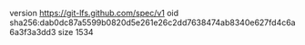 version https://git-lfs.github.com/spec/v1
oid sha256:dab0dc87a5599b0820d5e261e26c2dd7638474ab8340e627fd4c6a6a3f3a3dd3
size 1534
